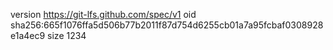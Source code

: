 version https://git-lfs.github.com/spec/v1
oid sha256:665f1076ffa5d506b77b2011f87d754d6255cb01a7a95fcbaf0308928e1a4ec9
size 1234
